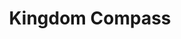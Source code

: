 ---
id: kingdomcompass
title: Kingdom Compass
tags:
  - Item
  - Info
sidebar_position: 4
slug: /kingdom_compass
---